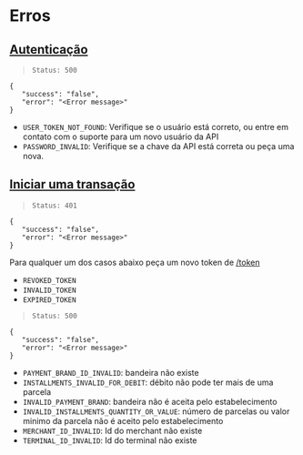 # Erros

## [Autenticação](#autentica-o)
> ```Status: 500 ```

```
{
   "success": "false",
   "error": "<Error message>"
}
```

* `USER_TOKEN_NOT_FOUND`: Verifique se o usuário está correto, ou entre em contato com o suporte para um novo usuário da API
* `PASSWORD_INVALID`: Verifique se a chave da API está correta ou peça uma nova.
 
## [Iniciar uma transação](#iniciar-transa-o)

> ```Status: 401 ```

```
{
   "success": "false",
   "error": "<Error message>"
}
```

Para qualquer um dos casos abaixo peça um novo token de [/token](#autentica-o)

* `REVOKED_TOKEN`
* `INVALID_TOKEN`
* `EXPIRED_TOKEN`

> ```Status: 500 ```

```
{
   "success": "false",
   "error": "<Error message>"
}
```

* `PAYMENT_BRAND_ID_INVALID`: bandeira não existe
* `INSTALLMENTS_INVALID_FOR_DEBIT`: débito não pode ter mais de uma parcela
* `INVALID_PAYMENT_BRAND`: bandeira não é aceita pelo estabelecimento
* `INVALID_INSTALLMENTS_QUANTITY_OR_VALUE`: número de parcelas ou valor minimo da parcela não é aceito pelo estabelecimento
* `MERCHANT_ID_INVALID`: Id do merchant não existe
* `TERMINAL_ID_INVALID`: Id do terminal não existe

